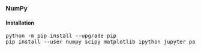 ### NumPy

#### Installation
<pre>
python -m pip install --upgrade pip
pip install --user numpy scipy matplotlib ipython jupyter pandas sympy nose
</pre>
